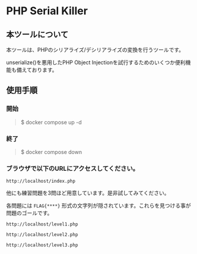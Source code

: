 # PHP Serial Killer

## 本ツールについて
本ツールは、PHPのシリアライズ/デシリアライズの変換を行うツールです。

unserialize()を悪用したPHP Object Injectionを試行するためのいくつか便利機能も備えております。

## 使用手順
### 開始

> $ docker compose up -d

### 終了
> $ docker compose down

### ブラウザで以下のURLにアクセスしてください。

`http://localhost/index.php`

他にも練習問題を3問ほど用意しています。是非試してみてください。

各問題には `FLAG{****}` 形式の文字列が隠されています。これらを見つける事が問題のゴールです。

`http://localhost/level1.php`

`http://localhost/level2.php`

`http://localhost/level3.php`
